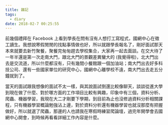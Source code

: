 ```yaml
---
title: 雜記
tags:
  - diary
date: 2018-02-7 00:25:55
---
```



前幾個禮拜在 Facebook 上看到學長在問有沒有人想打工寫程式，國網中心在徵工讀生。我想說寒假閒閒的找點事情做也好，所以就跟學長報名了，剛好面試那天本來就要去新竹聚餐，聚餐完匆匆趕去學校集合，大家再一起去面談。在交大待了一年半還是第一次走南大門，跟北大門的景觀差異蠻大的 (我覺得啦)，北大門出去是交流道，所以什麼都沒有，只有幾間小餐館跟一個加油站；南大門出去好多科技公司、還有一些國家單位的研究中心，國網中心離學校不遠，南大門出去走五分鐘就到了。

當天的面試跟我想像的面試不太一樣，與其說面試倒還比較像聊天，談談從進大學到現在做了什麼、對於哪方面的工作項目比較有興趣，印象中有三個，資料分析、爬蟲、機器學習，我現在大二才剛要下學期，到目前為止也沒修過資料分析相關課程，只有機器學習概論勉強沾上邊，對於資料分析還有機器學習也就沒那麼有把握做好，所以就選了爬蟲，那邊的人也請我在寒假時練習爬論壇，過完年開學會去國網中心開會，到時候再看看詳細工作內容是什麼。
